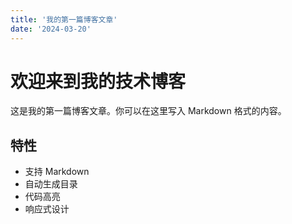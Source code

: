 ```yaml
---
title: '我的第一篇博客文章'
date: '2024-03-20'
---
```


# 欢迎来到我的技术博客

这是我的第一篇博客文章。你可以在这里写入 Markdown 格式的内容。

## 特性

- 支持 Markdown
- 自动生成目录
- 代码高亮
- 响应式设计 